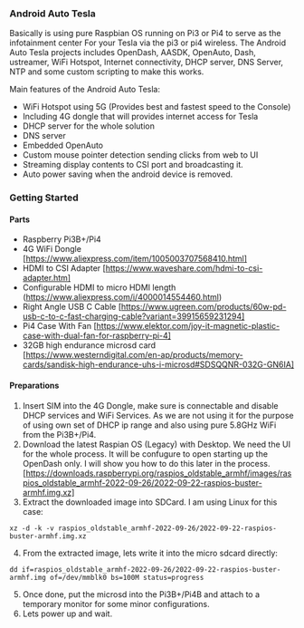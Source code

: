 ### Android Auto Tesla

Basically is using pure Raspbian OS running on Pi3 or Pi4 to serve as the infotainment center
For your Tesla via the pi3 or pi4 wireless. The Android Auto Tesla projects includes OpenDash, AASDK,
OpenAuto, Dash, ustreamer, WiFi Hotspot, Internet connectivity, DHCP server, DNS Server, NTP and some custom
scripting to make this works.

Main features of the Android Auto Tesla:
- WiFi Hotspot using 5G (Provides best and fastest speed to the Console)
- Including 4G dongle that will provides internet access for Tesla
- DHCP server for the whole solution
- DNS server
- Embedded OpenAuto
- Custom mouse pointer detection sending clicks from web to UI
- Streaming display contents to CSI port and broadcasting it.
- Auto power saving when the android device is removed.

### Getting Started
#### Parts
- Raspberry Pi3B+/Pi4
- 4G WiFi Dongle [https://www.aliexpress.com/item/1005003707568410.html]
- HDMI to CSI Adapter [https://www.waveshare.com/hdmi-to-csi-adapter.htm]
- Configurable HDMI to micro HDMI length (https://www.aliexpress.com/i/4000014554460.html)
- Right Angle USB C Cable [https://www.ugreen.com/products/60w-pd-usb-c-to-c-fast-charging-cable?variant=39915659231294]
- Pi4 Case With Fan [https://www.elektor.com/joy-it-magnetic-plastic-case-with-dual-fan-for-raspberry-pi-4]
- 32GB high endurance microsd card [https://www.westerndigital.com/en-ap/products/memory-cards/sandisk-high-endurance-uhs-i-microsd#SDSQQNR-032G-GN6IA]

#### Preparations
1. Insert SIM into the 4G Dongle, make sure is connectable and disable DHCP services and WiFi Services. As we are not using it for the purpose of using own set of DHCP ip range and also using pure 5.8GHz WiFi from the Pi3B+/Pi4.
2. Download the latest Raspian OS (Legacy) with Desktop. We need the UI for the whole process. It will be confugure to open starting up the OpenDash only. I will show you how to do this later in the process. [https://downloads.raspberrypi.org/raspios_oldstable_armhf/images/raspios_oldstable_armhf-2022-09-26/2022-09-22-raspios-buster-armhf.img.xz]
3. Extract the downloaded image into SDCard. I am using Linux for this case:
```
xz -d -k -v raspios_oldstable_armhf-2022-09-26/2022-09-22-raspios-buster-armhf.img.xz
```
4. From the extracted image, lets write it into the micro sdcard directly:
```
dd if=raspios_oldstable_armhf-2022-09-26/2022-09-22-raspios-buster-armhf.img of=/dev/mmblk0 bs=100M status=progress
```
5. Once done, put the microsd into the Pi3B+/Pi4B and attach to a temporary monitor for some minor configurations.
6. Lets power up and wait.
